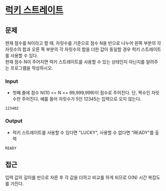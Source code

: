 # [럭키 스트레이트]()

## 문제

현재 점수를 N이라고 할 때, 자릿수를 기준으로 점수 N을 반으로 나누어 왼쪽 부분의 각 자릿수의 합과 오른 쪽 부분의 각 자릿수의 합을 더한 값이 동일할 경우 럭키 스트레이트를 사용할 수 있다.<br>
현재 점수 N이 주어지면 럭키 스트레이트를 사용할 수 있는 상태인지 아닌지를 알려주는 프로그램을 작성하시오.

### Input

* 첫째 줄에 점수 N(10 <= N <= 99,999,999)이 점수로 주어진다. 단, 짝수인 자릿수만 주어진다. 예를 들어 자릿수가 5인 12345는 입력으로 오지 않는다.

```
123402
```

### Output

* 럭키 스트레이트를 사용할 수 있다면 "LUCKY", 사용할 수 없다면 "READY"를 출력

```
READY
```

## 접근

입력 값의 길이를 반으로 자른 후 각 값을 더하고 비교를 하게 되므로 O(N) 시간 복잡도를 가진다. 